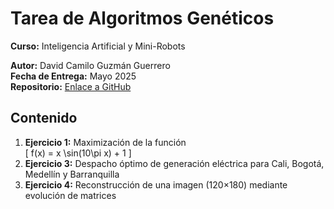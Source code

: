 # Tarea de Algoritmos Genéticos  
**Curso:** Inteligencia Artificial y Mini-Robots

**Autor:** David Camilo Guzmán Guerrero  
**Fecha de Entrega:** Mayo 2025  
**Repositorio:** [Enlace a GitHub](https://github.com/lmao813/Tarea_AlgoritmosGeneticos)  

## Contenido  
1. **Ejercicio 1:** Maximización de la función  
   \[
     f(x) = x \sin(10\pi x) + 1
   \]  
2. **Ejercicio 3:** Despacho óptimo de generación eléctrica para Cali, Bogotá, Medellín y Barranquilla  
3. **Ejercicio 4:** Reconstrucción de una imagen (120×180) mediante evolución de matrices  

